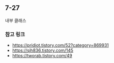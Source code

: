 
## 7-27
내부 클래스

### 참고 링크
- https://pridiot.tistory.com/52?category=869931
- https://sjh836.tistory.com/145
- https://tworab.tistory.com/49